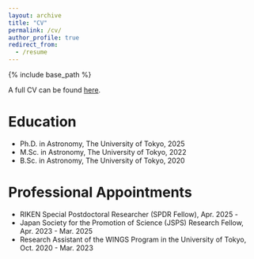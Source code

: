 ```yaml
---
layout: archive
title: "CV"
permalink: /cv/
author_profile: true
redirect_from:
  - /resume
---
```


{% include base_path %}

A full CV can be found [here](https://yyamato-as.github.io/website/files/CV.pdf).

Education
======
* Ph.D. in Astronomy, The University of Tokyo, 2025
* M.Sc. in Astronomy, The University of Tokyo, 2022
* B.Sc. in Astronomy, The University of Tokyo, 2020

Professional Appointments
======
* RIKEN Special Postdoctoral Researcher (SPDR Fellow), Apr. 2025 -
* Japan Society for the Promotion of Science (JSPS) Research Fellow, Apr. 2023 - Mar. 2025
* Research Assistant of the WINGS Program in the University of Tokyo, Oct. 2020 - Mar. 2023

